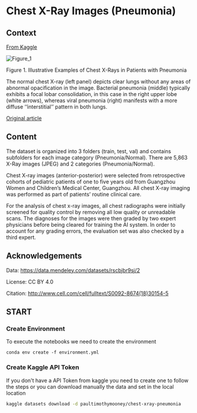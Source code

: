 # Chest X-Ray Images (Pneumonia)

## Context

[From Kaggle](https://www.kaggle.com/datasets/paultimothymooney/chest-xray-pneumonia)


![Figure_1](./doc/images/figure_1.png)

Figure 1. Illustrative Examples of Chest X-Rays in Patients with Pneumonia

The normal chest X-ray (left panel) depicts clear lungs without any areas of abnormal opacification in the image. Bacterial pneumonia (middle) typically exhibits a focal lobar consolidation, in this case in the right upper lobe (white arrows), whereas viral pneumonia (right) manifests with a more diffuse ‘‘interstitial’’ pattern in both lungs.

[Original article](http://www.cell.com/cell/fulltext/S0092-8674(18)30154-5)

## Content

The dataset is organized into 3 folders (train, test, val) and contains subfolders for each image category (Pneumonia/Normal). There are 5,863 X-Ray images (JPEG) and 2 categories (Pneumonia/Normal).

Chest X-ray images (anterior-posterior) were selected from retrospective cohorts of pediatric patients of one to five years old from Guangzhou Women and Children’s Medical Center, Guangzhou. All chest X-ray imaging was performed as part of patients’ routine clinical care.

For the analysis of chest x-ray images, all chest radiographs were initially screened for quality control by removing all low quality or unreadable scans. The diagnoses for the images were then graded by two expert physicians before being cleared for training the AI system. In order to account for any grading errors, the evaluation set was also checked by a third expert.

## Acknowledgements

Data: https://data.mendeley.com/datasets/rscbjbr9sj/2

License: CC BY 4.0

Citation: http://www.cell.com/cell/fulltext/S0092-8674(18)30154-5

## START

### Create Environment

To execute the notebooks we need to create the environment

```shell
conda env create -f environment.yml
```

### Create Kaggle API Token

If you don't have a API Token from kaggle you need to create one to follow the steps or you can download manually the data and set in the local location

```bash
kaggle datasets download -d paultimothymooney/chest-xray-pneumonia
```
